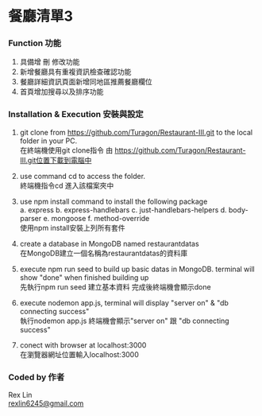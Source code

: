 # 餐廳清單3

### Function 功能
 1. 具備增 刪 修改功能
 2. 新增餐廳具有重複資訊檢查確認功能
 3. 餐廳詳細資訊頁面新增同地區推薦餐廳欄位
 4. 首頁增加搜尋以及排序功能

### Installation & Execution 安裝與設定
 1. git clone from https://github.com/Turagon/Restaurant-III.git to the local folder in    your PC.    
 在終端機使用git clone指令 由 https://github.com/Turagon/Restaurant-III.git位置下載到電腦中 

 2. use command cd to access the folder.    
 終端機指令cd 進入該檔案夾中 

 3. use npm install command to install the following package   
    a. express
    b. express-handlebars
    c. just-handlebars-helpers
    d. body-parser
    e. mongoose
    f. method-override    
    使用npm install安裝上列所有套件
 
 4. create a database in MongoDB named restaurantdatas   
 在MongoDB建立一個名稱為restaurantdatas的資料庫

 5. execute npm run seed to build up basic datas in MongoDB. terminal will show "done" when finished building up   
 先執行npm run seed 建立基本資料 完成後終端機會顯示done

 6. execute nodemon app.js, terminal will display "server on" & "db connecting success"   
 執行nodemon app.js 終端機會顯示"server on" 跟 "db connecting success"

 7. conect with browser at localhost:3000   
 在瀏覽器網址位置輸入localhost:3000

### Coded by 作者 
 Rex Lin   
 rexlin6245@gmail.com

 